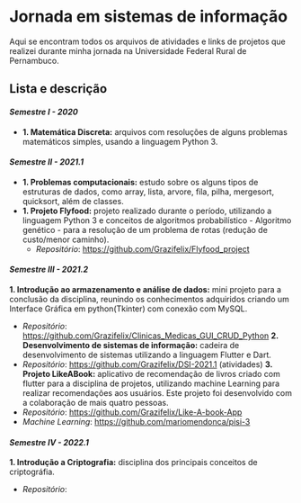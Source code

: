 # Jornada em sistemas de informação 

Aqui se encontram todos os arquivos de atividades e links de projetos que realizei durante minha jornada na Universidade Federal Rural de Pernambuco. 

## Lista e descrição

#### *Semestre I - 2020*

- __1. Matemática Discreta:__ arquivos com resoluções de alguns problemas matemáticos simples, usando a linguagem Python 3.

  

#### *Semestre II - 2021.1*

- __1. Problemas computacionais:__  estudo sobre os alguns tipos de estruturas de dados, como array, lista, arvore, fila, pilha, mergesort, quicksort, além de classes.
- __1. Projeto Flyfood:__ projeto realizado durante o período, utilizando a linguagem Python 3 e conceitos de algoritmos probabilístico - Algoritmo genético - para a resolução de um problema de rotas (redução de custo/menor caminho). 
  - *Repositório*:  https://github.com/Grazifelix/Flyfood_project



#### *Semestre III - 2021.2*

__1. Introdução ao armazenamento e análise de dados:__ mini projeto para a conclusão da disciplina, reunindo os conhecimentos adquiridos criando um Interface Gráfica em python(Tkinter) com conexão com MySQL.
  - *Repositório*: https://github.com/Grazifelix/Clinicas_Medicas_GUI_CRUD_Python
__2. Desenvolvimento de sistemas de informação:__  cadeira de desenvolvimento de sistemas utilizando a linguagem Flutter e Dart.
  - *Repositório*: https://github.com/Grazifelix/DSI-2021.1  (atividades)
__3. Projeto LikeABook:__ aplicativo de recomendação de livros criado com flutter para a disciplina de projetos, utilizando machine Learning para realizar recomendações aos usuários. Este projeto foi desenvolvido com a colaboração de mais quatro pessoas. 
  - *Repositório*: https://github.com/Grazifelix/Like-A-book-App
  - *Machine Learning*: https://github.com/mariomendonca/pisi-3

#### *Semestre IV - 2022.1*
__1. Introdução a Criptografia:__ disciplina dos principais conceitos de criptográfia.
  - *Repositório*: 
